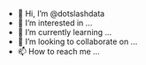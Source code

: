 - 👋 Hi, I’m @dotslashdata
- 👀 I’m interested in ...
- 🌱 I’m currently learning ...
- 💞️ I’m looking to collaborate on ...
- 📫 How to reach me ...

<!---
dotslashdata/dotslashdata is a ✨ special ✨ repository because its `README.md` (this file) appears on your GitHub profile.
You can click the Preview link to take a look at your changes.
--->
